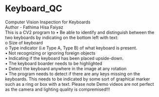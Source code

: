 # Keyboard_QC
Computer Vision Inspection for Keyboards
<br>
Author - Fathima Hisa Faiyaz
<br>
This is a CV2 program to •	Be able to identify and distinguish between the two keyboards by indicating on the bottom left with text: <br>
  o	Size of keyboard <br>
  o	Type indicator (i.e Type A, Type B) of what keyboard is present. <br>
•	Not recognizing or ignoring foreign objects <br>
•	Indicating if the keyboard has been placed upside-down.<br>
•	The keyboard boarder needs to be highlighted <br>
•	Detect the keyboard anywhere in the image at any rotation <br>
• The program needs to detect if there are any keys missing on the keyboards. This needs to be indicated by some sort of graphical marker such as a ring or box with a text.
Please note Demo videos are not perfect as the camera and lighting quality is compremised!!!

